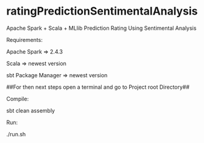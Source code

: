 # ratingPredictionSentimentalAnalysis
Apache Spark + Scala + MLlib Prediction Rating Using Sentimental Analysis

Requirements:
  
  Apache Spark => 2.4.3
  
  Scala => newest version
  
  sbt Package Manager => newest version
  
##For then next steps open a terminal and go to Project root Directory##


Compile:
  
  sbt clean assembly


Run:
  
  ./run.sh
